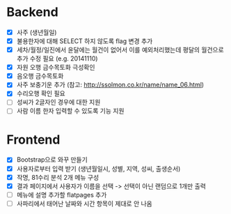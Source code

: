 Backend
=======
- [x] 사주 (생년월일)
- [x] 불용한자에 대해 SELECT 하지 않도록 flag 변경 추가
- [x] 세차/월정/일진에서 윤달에는 월건이 없어서 이를 예외처리했는데 평달의 월건으로 추가 수정 필요 (e.g. 20141110)
- [x] 자원 오행 금수목토화 극성확인
- [x] 음오행 금수목토화
- [x] 사주 보충기운 추가 (참고: http://ssolmon.co.kr/name/name_06.html)
- [x] 수리오행 확인 필요
- [ ] 성씨가 2글자인 경우에 대한 지원
- [ ] 사람 이름 한자 입력할 수 있도록 기능 지원

Frontend
========
- [x] Bootstrap으로 와꾸 만들기
- [x] 사용자로부터 입력 받기 (생년월일시, 성별, 지역, 성씨, 출생순서)
- [x] 작명, 81수리 분석 2개 메뉴 구성
- [x] 결과 페이지에서 사용자가 이름을 선택 -> 선택이 아닌 랜덤으로 1개만 출력
- [ ] 메뉴에 설명 추가할 flatpages 추가
- [ ] 사파리에서 태어난 날짜와 시간 항목이 제대로 안 나옴
